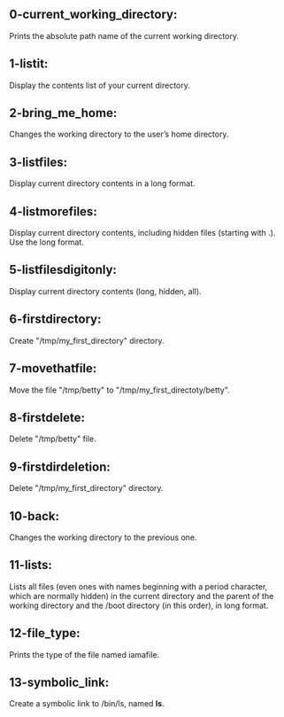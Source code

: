 ## 0-current_working_directory:
Prints the absolute path name of the current working directory.

## 1-listit:
Display the contents list of your current directory.

## 2-bring_me_home:
Changes the working directory to the user’s home directory.

## 3-listfiles:
Display current directory contents in a long format.

## 4-listmorefiles:
Display current directory contents, including hidden files (starting with .). Use the long format.

## 5-listfilesdigitonly:
Display current directory contents (long, hidden, all).

## 6-firstdirectory:
Create "/tmp/my_first_directory" directory.

## 7-movethatfile:
Move the file "/tmp/betty" to "/tmp/my_first_directoty/betty".

## 8-firstdelete:
Delete "/tmp/betty" file.

## 9-firstdirdeletion:
Delete "/tmp/my_first_directory" directory.

## 10-back:
Changes the working directory to the previous one.

## 11-lists:
Lists all files (even ones with names beginning with a period character, which are normally hidden) in the current directory and the parent of the working directory and the /boot directory (in this order), in long format.

## 12-file_type:
Prints the type of the file named iamafile.

## 13-symbolic_link:
Create a symbolic link to /bin/ls, named __ls__.
